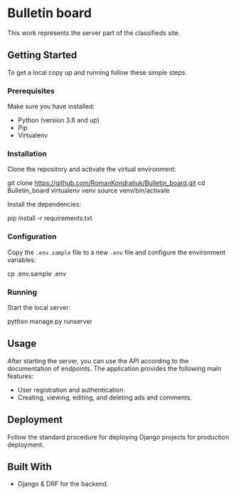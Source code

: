 # Bulletin board

This work represents the server part of the classifieds site.

## Getting Started

To get a local copy up and running follow these simple steps.

### Prerequisites

Make sure you have installed:

- Python (version 3.8 and up)
- Pip
- Virtualenv

### Installation

Clone the repository and activate the virtual environment:

git clone https://github.com/RomanKondratiuk/Bulletin_board.git
cd Bulletin_board
virtualenv venv
source venv/bin/activate

Install the dependencies:

pip install -r requirements.txt

### Configuration

Copy the `.env.sample` file to a new `.env` file and configure the environment variables:

cp .env.sample .env

### Running

Start the local server:

python manage.py runserver

## Usage

After starting the server, you can use the API according to the documentation of endpoints. The application provides the following main features:

- User registration and authentication.
- Creating, viewing, editing, and deleting ads and comments.



## Deployment

Follow the standard procedure for deploying Django projects for production deployment.

## Built With

- Django & DRF for the backend.

